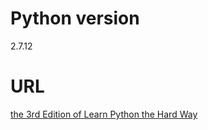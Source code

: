 # Python version

2.7.12

# URL

[the 3rd Edition of Learn Python the Hard Way](https://learnpythonthehardway.org/book/)
